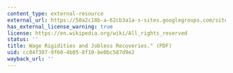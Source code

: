 ```yaml
---
content_type: external-resource
external_url: https://50a2c18b-a-62cb3a1a-s-sites.googlegroups.com/site/robertshimer/rigid-jobless.pdf?attachauth=ANoY7coDdVRWfw0EObt-O9o8dd8WIBWaW3kz6l1u_alg8veG_Cb-i-Ho2dy9dWlX_-w63G2mitzeU2lhGTlqHIHJMdPHJLiR9APkSIX61EqW_EJSY9U5-5kUGCKZHLwVr-zrUnnLXYNszXuSIYp7wBA_o6v4ZbxXX9gXRyEPoUa3y2GDVAaxC6QMy6ta2j-sjE43PSJD1BKD-otAGaXbKIPIZCRoN5pYzA%3D%3D&attredirects=0
has_external_license_warning: true
license: https://en.wikipedia.org/wiki/All_rights_reserved
status: ''
title: Wage Rigidities and Jobless Recoveries." (PDF)
uid: cc04f307-9f60-4b05-8f10-be0bc587d9e2
wayback_url: ''
---
```

